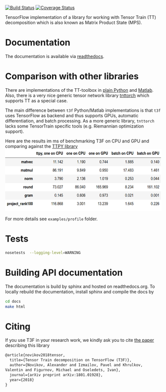 [![Build Status](https://travis-ci.org/Bihaqo/t3f.svg?branch=develop)](https://travis-ci.org/Bihaqo/t3f)
[![Coverage Status](https://coveralls.io/repos/github/Bihaqo/t3f/badge.svg?branch=develop)](https://coveralls.io/github/Bihaqo/t3f?branch=develop)

TensorFlow implementation of a library for working with Tensor Train (TT) decomposition which is also known as Matrix Product State (MPS).

# Documentation
The documentation is available via [readthedocs](https://t3f.readthedocs.io/en/latest/index.html).

# Comparison with other libraries
There are implementations of the TT-toolbox in [plain Python](https://github.com/oseledets/ttpy) and [Matlab](https://github.com/oseledets/TT-Toolbox). Also, there is a very nice generic tensor network library [tnttorch](https://github.com/rballester/tntorch) which supports TT as a special case.

The main difference between `t3f` Python/Matlab implementations is that `t3f` uses TensorFlow as backend and thus supports GPUs, automatic differentiation, and batch processing. As a more generic library, `tnttorch` lacks some TensorTrain specific tools (e.g. Riemannian optimization support).

Here are the results im ms of benchmarking T3F on CPU and GPU and comparing against the [TTPY library](https://github.com/oseledets/ttpy)
<img src="examples/profile/results.png" height="200">

For more details see ```examples/profile``` folder.

# Tests
```bash
nosetests  --logging-level=WARNING
```

# Building API documentation
The documentation is build by sphinx and hosted on readthedocs.org. To locally rebuild the documentation, install sphinx and compile the docs by
```bash
cd docs
make html
```

# Citing
If you use T3F in your research work, we kindly ask you to cite [the paper](https://arxiv.org/abs/1801.01928) describing this library
```
@article{novikov2018tensor,
  title={Tensor Train decomposition on TensorFlow (T3F)},
  author={Novikov, Alexander and Izmailov, Pavel and Khrulkov, Valentin and Figurnov, Michael and Oseledets, Ivan},
  journal={arXiv preprint arXiv:1801.01928},
  year={2018}
}
```